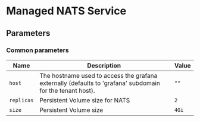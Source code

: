 # Managed NATS Service

## Parameters

### Common parameters

| Name       | Description                                                                                               | Value |
| ---------- | --------------------------------------------------------------------------------------------------------- | ----- |
| `host`     | The hostname used to access the grafana externally (defaults to 'grafana' subdomain for the tenant host). | `""`  |
| `replicas` | Persistent Volume size for NATS                                                                           | `2`   |
| `size`     | Persistent Volume size                                                                                    | `4Gi` |


